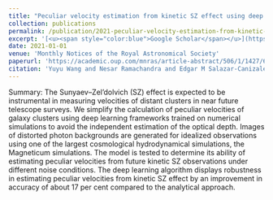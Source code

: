 ```yaml
---
title: "Peculiar velocity estimation from kinetic SZ effect using deep neural networks"
collection: publications
permalink: /publication/2021-peculiar-velocity-estimation-from-kinetic-sz-effec
excerpt: '[<u><span style="color:blue">Google Scholar</span></u>](https://scholar.google.com/scholar?q=Peculiar+velocity+estimation+from+kinetic+SZ+effect+using+deep+neural+networks)'
date: 2021-01-01
venue: 'Monthly Notices of the Royal Astronomical Society'
paperurl: 'https://academic.oup.com/mnras/article-abstract/506/1/1427/6307032'
citation: 'Yuyu Wang and Nesar Ramachandra and Edgar M Salazar-Canizales and Hume A Feldman and Richard Watkins and Klaus Dolag (2021). "Peculiar velocity estimation from kinetic SZ effect using deep neural networks". Monthly Notices of the Royal Astronomical Society.'
---
```


Summary: The Sunyaev–Zel’dolvich (SZ) effect is expected to be instrumental in measuring velocities of distant clusters in near future telescope surveys. We simplify the calculation of peculiar velocities of galaxy clusters using deep learning frameworks trained on numerical simulations to avoid the independent estimation of the optical depth. Images of distorted photon backgrounds are generated for idealized observations using one of the largest cosmological hydrodynamical simulations, the Magneticum simulations. The model is tested to determine its ability of estimating peculiar velocities from future kinetic SZ observations under different noise conditions. The deep learning algorithm displays robustness in estimating peculiar velocities from kinetic SZ effect by an improvement in accuracy of about 17 per cent compared to the analytical approach.
